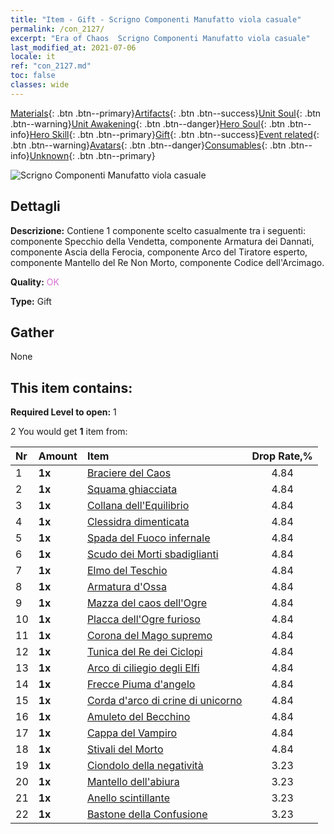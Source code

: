 ```yaml
---
title: "Item - Gift - Scrigno Componenti Manufatto viola casuale"
permalink: /con_2127/
excerpt: "Era of Chaos  Scrigno Componenti Manufatto viola casuale"
last_modified_at: 2021-07-06
locale: it
ref: "con_2127.md"
toc: false
classes: wide
---
```

 [Materials](/ItemsIT/){: .btn .btn--primary}[Artifacts](/ItemsIT/Artifacts/){: .btn .btn--success}[Unit Soul](/ItemsIT/UnitSoul/){: .btn .btn--warning}[Unit Awakening](/ItemsIT/UnitAwakening/){: .btn .btn--danger}[Hero Soul](/ItemsIT/HeroSoul/){: .btn .btn--info}[Hero Skill](/ItemsIT/HeroSkill/){: .btn .btn--primary}[Gift](/ItemsIT/Gift/){: .btn .btn--success}[Event related](/ItemsIT/Events/){: .btn .btn--warning}[Avatars](/ItemsIT/Avatars/){: .btn .btn--danger}[Consumables](/ItemsIT/Consumables/){: .btn .btn--info}[Unknown](/ItemsIT/Unknown/){: .btn .btn--primary}

 ![Scrigno Componenti Manufatto viola casuale](/images/t/i_907046.png)

## Dettagli
 **Descrizione:** Contiene 1 componente scelto casualmente tra i seguenti: componente Specchio della Vendetta, componente Armatura dei Dannati, componente Ascia della Ferocia, componente Arco del Tiratore esperto, componente Mantello del Re Non Morto, componente Codice dell'Arcimago.

 **Quality:** <span style="color: #DA70D6">OK</span>

 **Type:** Gift

## Gather

  None

## This item contains:

 **Required Level to open:** 1

 2 You would get **1** item  from:

  | Nr | Amount |     Item    | Drop Rate,% |
  |:---|:-------|:------------|:---------:|
  | 1 |  **1x** | [Braciere del Caos](/ItemsIT/art_140/) | 4.84 | 
  | 2 |  **1x** | [Squama ghiacciata](/ItemsIT/art_141/) | 4.84 | 
  | 3 |  **1x** | [Collana dell'Equilibrio](/ItemsIT/art_142/) | 4.84 | 
  | 4 |  **1x** | [Clessidra dimenticata](/ItemsIT/art_143/) | 4.84 | 
  | 5 |  **1x** | [Spada del Fuoco infernale](/ItemsIT/art_121/) | 4.84 | 
  | 6 |  **1x** | [Scudo dei Morti sbadiglianti](/ItemsIT/art_122/) | 4.84 | 
  | 7 |  **1x** | [Elmo del Teschio](/ItemsIT/art_123/) | 4.84 | 
  | 8 |  **1x** | [Armatura d'Ossa](/ItemsIT/art_124/) | 4.84 | 
  | 9 |  **1x** | [Mazza del caos dell'Ogre](/ItemsIT/art_125/) | 4.84 | 
  | 10 |  **1x** | [Placca dell'Ogre furioso](/ItemsIT/art_126/) | 4.84 | 
  | 11 |  **1x** | [Corona del Mago supremo](/ItemsIT/art_127/) | 4.84 | 
  | 12 |  **1x** | [Tunica del Re dei Ciclopi](/ItemsIT/art_128/) | 4.84 | 
  | 13 |  **1x** | [Arco di ciliegio degli Elfi](/ItemsIT/art_103/) | 4.84 | 
  | 14 |  **1x** | [Frecce Piuma d'angelo](/ItemsIT/art_104/) | 4.84 | 
  | 15 |  **1x** | [Corda d'arco di crine di unicorno](/ItemsIT/art_105/) | 4.84 | 
  | 16 |  **1x** | [Amuleto del Becchino](/ItemsIT/art_129/) | 4.84 | 
  | 17 |  **1x** | [Cappa del Vampiro](/ItemsIT/art_130/) | 4.84 | 
  | 18 |  **1x** | [Stivali del Morto](/ItemsIT/art_131/) | 4.84 | 
  | 19 |  **1x** | [Ciondolo della negatività](/ItemsIT/art_136/) | 3.23 | 
  | 20 |  **1x** | [Mantello dell'abiura](/ItemsIT/art_137/) | 3.23 | 
  | 21 |  **1x** | [Anello scintillante](/ItemsIT/art_138/) | 3.23 | 
  | 22 |  **1x** | [Bastone della Confusione](/ItemsIT/art_139/) | 3.23 | 
